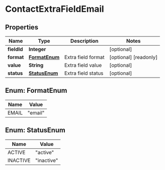 

# ContactExtraFieldEmail

## Properties

Name | Type | Description | Notes
------------ | ------------- | ------------- | -------------
**fieldId** | **Integer** |  |  [optional]
**format** | [**FormatEnum**](#FormatEnum) | Extra field format |  [optional] [readonly]
**value** | **String** | Extra field value |  [optional]
**status** | [**StatusEnum**](#StatusEnum) | Extra field status |  [optional]



## Enum: FormatEnum

Name | Value
---- | -----
EMAIL | &quot;email&quot;



## Enum: StatusEnum

Name | Value
---- | -----
ACTIVE | &quot;active&quot;
INACTIVE | &quot;inactive&quot;



